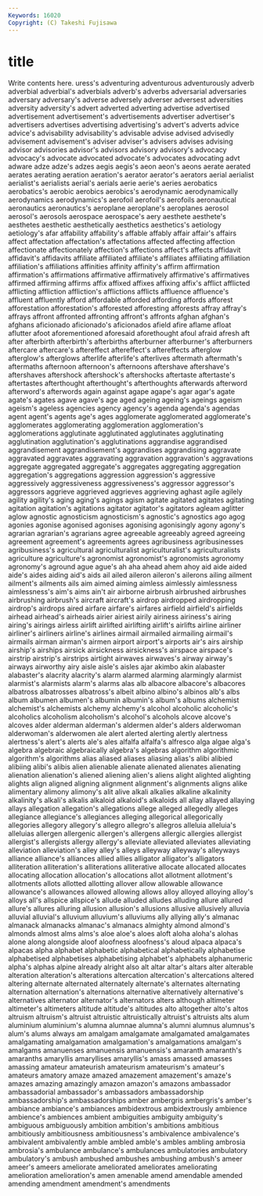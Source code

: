```yaml
---
Keywords: 16020 
Copyright: (C) Takeshi Fujisawa
---
```


# title

Write contents here.
uress's adventuring adventurous adventurously adverb adverbial adverbial's adverbials adverb's
adverbs adversarial adversaries adversary adversary's adverse adversely adverser adversest adversities
adversity adversity's advert adverted adverting advertise advertised advertisement advertisement's advertisements
advertiser advertiser's advertisers advertises advertising advertising's advert's adverts advice advice's
advisability advisability's advisable advise advised advisedly advisement advisement's adviser adviser's
advisers advises advising advisor advisories advisor's advisors advisory advisory's advocacy
advocacy's advocate advocated advocate's advocates advocating advt adware adze adze's
adzes aegis aegis's aeon aeon's aeons aerate aerated aerates aerating
aeration aeration's aerator aerator's aerators aerial aerialist aerialist's aerialists aerial's
aerials aerie aerie's aeries aerobatics aerobatics's aerobic aerobics aerobics's aerodynamic
aerodynamically aerodynamics aerodynamics's aerofoil aerofoil's aerofoils aeronautical aeronautics aeronautics's aeroplane
aeroplane's aeroplanes aerosol aerosol's aerosols aerospace aerospace's aery aesthete aesthete's
aesthetes aesthetic aesthetically aesthetics aesthetics's aetiology aetiology's afar affability affability's
affable affably affair affair's affairs affect affectation affectation's affectations affected
affecting affection affectionate affectionately affection's affections affect's affects affidavit affidavit's
affidavits affiliate affiliated affiliate's affiliates affiliating affiliation affiliation's affiliations affinities
affinity affinity's affirm affirmation affirmation's affirmations affirmative affirmatively affirmative's affirmatives
affirmed affirming affirms affix affixed affixes affixing affix's afflict afflicted
afflicting affliction affliction's afflictions afflicts affluence affluence's affluent affluently afford
affordable afforded affording affords afforest afforestation afforestation's afforested afforesting afforests
affray affray's affrays affront affronted affronting affront's affronts afghan afghan's
afghans aficionado aficionado's aficionados afield afire aflame afloat aflutter afoot
aforementioned aforesaid aforethought afoul afraid afresh aft after afterbirth afterbirth's
afterbirths afterburner afterburner's afterburners aftercare aftercare's aftereffect aftereffect's aftereffects afterglow
afterglow's afterglows afterlife afterlife's afterlives aftermath aftermath's aftermaths afternoon afternoon's
afternoons aftershave aftershave's aftershaves aftershock aftershock's aftershocks aftertaste aftertaste's aftertastes
afterthought afterthought's afterthoughts afterwards afterword afterword's afterwords again against agape
agape's agar agar's agate agate's agates agave agave's age aged
ageing ageing's ageings ageism ageism's ageless agencies agency agency's agenda
agenda's agendas agent agent's agents age's ages agglomerate agglomerated agglomerate's
agglomerates agglomerating agglomeration agglomeration's agglomerations agglutinate agglutinated agglutinates agglutinating agglutination
agglutination's agglutinations aggrandise aggrandised aggrandisement aggrandisement's aggrandises aggrandising aggravate aggravated
aggravates aggravating aggravation aggravation's aggravations aggregate aggregated aggregate's aggregates aggregating
aggregation aggregation's aggregations aggression aggression's aggressive aggressively aggressiveness aggressiveness's aggressor
aggressor's aggressors aggrieve aggrieved aggrieves aggrieving aghast agile agilely agility
agility's aging aging's agings agism agitate agitated agitates agitating agitation
agitation's agitations agitator agitator's agitators agleam aglitter aglow agnostic agnosticism
agnosticism's agnostic's agnostics ago agog agonies agonise agonised agonises agonising
agonisingly agony agony's agrarian agrarian's agrarians agree agreeable agreeably agreed
agreeing agreement agreement's agreements agrees agribusiness agribusinesses agribusiness's agricultural agriculturalist
agriculturalist's agriculturalists agriculture agriculture's agronomist agronomist's agronomists agronomy agronomy's aground
ague ague's ah aha ahead ahem ahoy aid aide aided
aide's aides aiding aid's aids ail ailed aileron aileron's ailerons
ailing ailment ailment's ailments ails aim aimed aiming aimless aimlessly
aimlessness aimlessness's aim's aims ain't air airborne airbrush airbrushed airbrushes
airbrushing airbrush's aircraft aircraft's airdrop airdropped airdropping airdrop's airdrops aired
airfare airfare's airfares airfield airfield's airfields airhead airhead's airheads airier
airiest airily airiness airiness's airing airing's airings airless airlift airlifted
airlifting airlift's airlifts airline airliner airliner's airliners airline's airlines airmail
airmailed airmailing airmail's airmails airman airman's airmen airport airport's airports
air's airs airship airship's airships airsick airsickness airsickness's airspace airspace's
airstrip airstrip's airstrips airtight airwaves airwaves's airway airway's airways airworthy
airy aisle aisle's aisles ajar akimbo akin alabaster alabaster's alacrity
alacrity's alarm alarmed alarming alarmingly alarmist alarmist's alarmists alarm's alarms
alas alb albacore albacore's albacores albatross albatrosses albatross's albeit albino
albino's albinos alb's albs album albumen albumen's albumin albumin's album's
albums alchemist alchemist's alchemists alchemy alchemy's alcohol alcoholic alcoholic's alcoholics
alcoholism alcoholism's alcohol's alcohols alcove alcove's alcoves alder alderman alderman's
aldermen alder's alders alderwoman alderwoman's alderwomen ale alert alerted alerting
alertly alertness alertness's alert's alerts ale's ales alfalfa alfalfa's alfresco
alga algae alga's algebra algebraic algebraically algebra's algebras algorithm algorithmic
algorithm's algorithms alias aliased aliases aliasing alias's alibi alibied alibiing
alibi's alibis alien alienable alienate alienated alienates alienating alienation alienation's
aliened aliening alien's aliens alight alighted alighting alights align aligned
aligning alignment alignment's alignments aligns alike alimentary alimony alimony's alit
alive alkali alkalies alkaline alkalinity alkalinity's alkali's alkalis alkaloid alkaloid's
alkaloids all allay allayed allaying allays allegation allegation's allegations allege
alleged allegedly alleges allegiance allegiance's allegiances alleging allegorical allegorically allegories
allegory allegory's allegro allegro's allegros alleluia alleluia's alleluias allergen allergenic
allergen's allergens allergic allergies allergist allergist's allergists allergy allergy's alleviate
alleviated alleviates alleviating alleviation alleviation's alley alley's alleys alleyway alleyway's
alleyways alliance alliance's alliances allied allies alligator alligator's alligators alliteration
alliteration's alliterations alliterative allocate allocated allocates allocating allocation allocation's allocations
allot allotment allotment's allotments allots allotted allotting allover allow allowable
allowance allowance's allowances allowed allowing allows alloy alloyed alloying alloy's
alloys all's allspice allspice's allude alluded alludes alluding allure allured
allure's allures alluring allusion allusion's allusions allusive allusively alluvia alluvial
alluvial's alluvium alluvium's alluviums ally allying ally's almanac almanack almanacks
almanac's almanacs almighty almond almond's almonds almost alms alms's aloe
aloe's aloes aloft aloha aloha's alohas alone along alongside aloof
aloofness aloofness's aloud alpaca alpaca's alpacas alpha alphabet alphabetic alphabetical
alphabetically alphabetise alphabetised alphabetises alphabetising alphabet's alphabets alphanumeric alpha's alphas
alpine already alright also alt altar altar's altars alter alterable
alteration alteration's alterations altercation altercation's altercations altered altering alternate alternated
alternately alternate's alternates alternating alternation alternation's alternations alternative alternatively alternative's
alternatives alternator alternator's alternators alters although altimeter altimeter's altimeters altitude
altitude's altitudes alto altogether alto's altos altruism altruism's altruist altruistic
altruistically altruist's altruists alts alum aluminium aluminium's alumna alumnae alumna's
alumni alumnus alumnus's alum's alums always am amalgam amalgamate amalgamated
amalgamates amalgamating amalgamation amalgamation's amalgamations amalgam's amalgams amanuenses amanuensis amanuensis's
amaranth amaranth's amaranths amaryllis amaryllises amaryllis's amass amassed amasses amassing
amateur amateurish amateurism amateurism's amateur's amateurs amatory amaze amazed amazement
amazement's amaze's amazes amazing amazingly amazon amazon's amazons ambassador ambassadorial
ambassador's ambassadors ambassadorship ambassadorship's ambassadorships amber ambergris ambergris's amber's ambiance
ambiance's ambiances ambidextrous ambidextrously ambience ambience's ambiences ambient ambiguities ambiguity
ambiguity's ambiguous ambiguously ambition ambition's ambitions ambitious ambitiously ambitiousness ambitiousness's
ambivalence ambivalence's ambivalent ambivalently amble ambled amble's ambles ambling ambrosia
ambrosia's ambulance ambulance's ambulances ambulatories ambulatory ambulatory's ambush ambushed ambushes
ambushing ambush's ameer ameer's ameers ameliorate ameliorated ameliorates ameliorating amelioration
amelioration's amen amenable amend amendable amended amending amendment amendment's amendments
